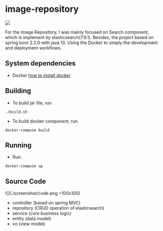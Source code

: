# image-repository

![](./screenshot/index.png)

For the Image Repository, I was mainly focused on Search component, which is implement by elasticsearch(7.9.1).
Besides, the project based on spring boot 2.2.0 with java 13. Using the Docker to simply the development and deployment workflows.

## System dependencies
- Docker [how to install docker](https://docs.docker.com/engine/installation/)

## Building
- To build jar file, run
```
./build.sh
```
- To build docker component, run
```
docker-compose build
```

## Running
- Run:
```
docker-compose up
```

## Source Code
![](./screenshot/code.png =100x100)

- controller (based on spring MVC) 
- repository (CRUD operation of elasticsearch)
- service (core business logic)
- entity (data model)
- vo (view model)